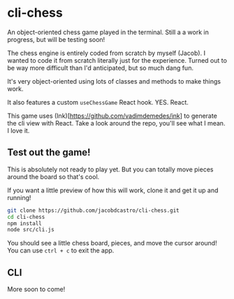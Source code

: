 # cli-chess

An object-oriented chess game played in the terminal. Still a a work in progress, but will be testing soon!

The chess engine is entirely coded from scratch by myself (Jacob). I wanted to code it from scratch literally just for the experience. Turned out to be way more difficult than I'd anticipated, but so much dang fun.

It's very object-oriented using lots of classes and methods to make things work.

It also features a custom `useChessGame` React hook. YES. React.

This game uses (Ink)[https://github.com/vadimdemedes/ink] to generate the cli view with React. Take a look around the repo, you'll see what I mean. I love it.

## Test out the game!

This is absolutely not ready to play yet. But you can totally move pieces around the board so that's cool.

If you want a little preview of how this will work, clone it and get it up and running!

```bash
git clone https://github.com/jacobdcastro/cli-chess.git
cd cli-chess
npm install
node src/cli.js
```

You should see a little chess board, pieces, and move the cursor around! You can use `ctrl + c` to exit the app.

## CLI

More soon to come!
